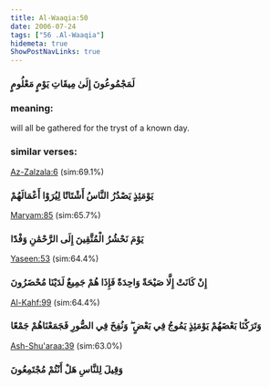 ```yaml
---
title: Al-Waaqia:50
date: 2006-07-24
tags: ["56 .Al-Waaqia"]
hidemeta: true 
ShowPostNavLinks: true 
---
```

### لَمَجْمُوعُونَ إِلَىٰ مِيقَاتِ يَوْمٍ مَعْلُومٍ
### meaning: 
will all be gathered for the tryst of a known day.
### similar verses: 

[Az-Zalzala:6](/99/6) (sim:69.1%)

### يَوْمَئِذٍ يَصْدُرُ النَّاسُ أَشْتَاتًا لِيُرَوْا أَعْمَالَهُمْ

[Maryam:85](/19/85) (sim:65.7%)

### يَوْمَ نَحْشُرُ الْمُتَّقِينَ إِلَى الرَّحْمَٰنِ وَفْدًا

[Yaseen:53](/36/53) (sim:64.4%)

### إِنْ كَانَتْ إِلَّا صَيْحَةً وَاحِدَةً فَإِذَا هُمْ جَمِيعٌ لَدَيْنَا مُحْضَرُونَ

[Al-Kahf:99](/18/99) (sim:64.4%)

### وَتَرَكْنَا بَعْضَهُمْ يَوْمَئِذٍ يَمُوجُ فِي بَعْضٍ ۖ وَنُفِخَ فِي الصُّورِ فَجَمَعْنَاهُمْ جَمْعًا

[Ash-Shu'araa:39](/26/39) (sim:63.0%)

### وَقِيلَ لِلنَّاسِ هَلْ أَنْتُمْ مُجْتَمِعُونَ

